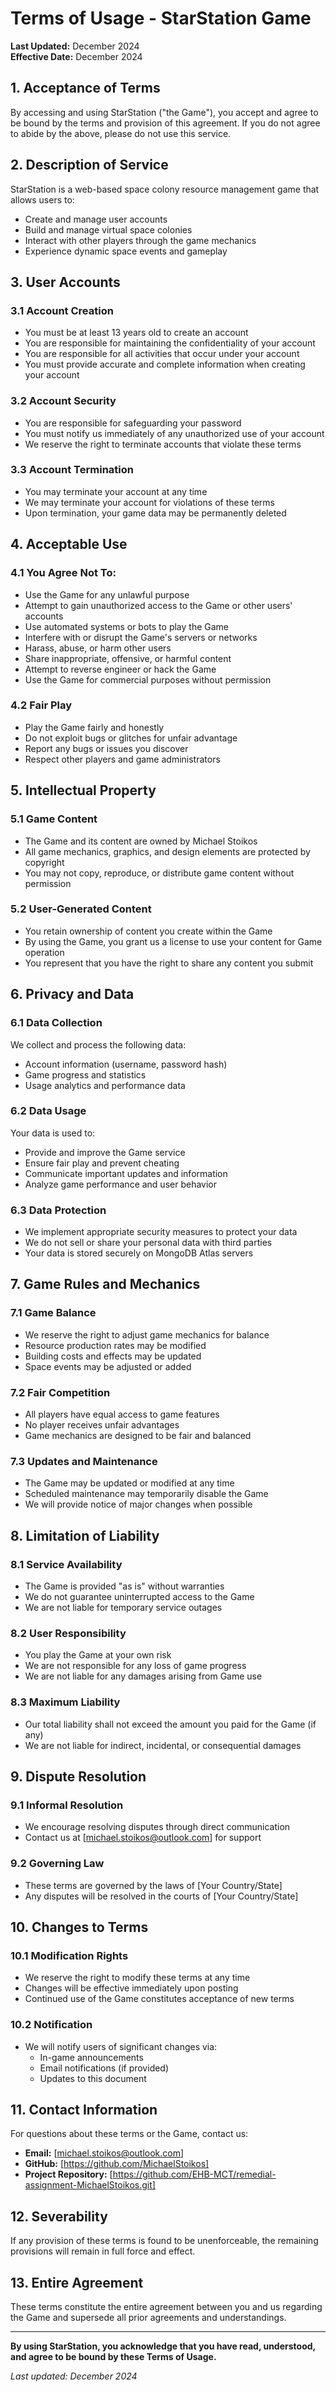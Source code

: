 # Terms of Usage - StarStation Game

**Last Updated:** December 2024  
**Effective Date:** December 2024

## 1. Acceptance of Terms

By accessing and using StarStation ("the Game"), you accept and agree to be bound by the terms and provision of this agreement. If you do not agree to abide by the above, please do not use this service.

## 2. Description of Service

StarStation is a web-based space colony resource management game that allows users to:
- Create and manage user accounts
- Build and manage virtual space colonies
- Interact with other players through the game mechanics
- Experience dynamic space events and gameplay

## 3. User Accounts

### 3.1 Account Creation
- You must be at least 13 years old to create an account
- You are responsible for maintaining the confidentiality of your account
- You are responsible for all activities that occur under your account
- You must provide accurate and complete information when creating your account

### 3.2 Account Security
- You are responsible for safeguarding your password
- You must notify us immediately of any unauthorized use of your account
- We reserve the right to terminate accounts that violate these terms

### 3.3 Account Termination
- You may terminate your account at any time
- We may terminate your account for violations of these terms
- Upon termination, your game data may be permanently deleted

## 4. Acceptable Use

### 4.1 You Agree Not To:
- Use the Game for any unlawful purpose
- Attempt to gain unauthorized access to the Game or other users' accounts
- Use automated systems or bots to play the Game
- Interfere with or disrupt the Game's servers or networks
- Harass, abuse, or harm other users
- Share inappropriate, offensive, or harmful content
- Attempt to reverse engineer or hack the Game
- Use the Game for commercial purposes without permission

### 4.2 Fair Play
- Play the Game fairly and honestly
- Do not exploit bugs or glitches for unfair advantage
- Report any bugs or issues you discover
- Respect other players and game administrators

## 5. Intellectual Property

### 5.1 Game Content
- The Game and its content are owned by Michael Stoikos
- All game mechanics, graphics, and design elements are protected by copyright
- You may not copy, reproduce, or distribute game content without permission

### 5.2 User-Generated Content
- You retain ownership of content you create within the Game
- By using the Game, you grant us a license to use your content for Game operation
- You represent that you have the right to share any content you submit

## 6. Privacy and Data

### 6.1 Data Collection
We collect and process the following data:
- Account information (username, password hash)
- Game progress and statistics
- Usage analytics and performance data

### 6.2 Data Usage
Your data is used to:
- Provide and improve the Game service
- Ensure fair play and prevent cheating
- Communicate important updates and information
- Analyze game performance and user behavior

### 6.3 Data Protection
- We implement appropriate security measures to protect your data
- We do not sell or share your personal data with third parties
- Your data is stored securely on MongoDB Atlas servers

## 7. Game Rules and Mechanics

### 7.1 Game Balance
- We reserve the right to adjust game mechanics for balance
- Resource production rates may be modified
- Building costs and effects may be updated
- Space events may be adjusted or added

### 7.2 Fair Competition
- All players have equal access to game features
- No player receives unfair advantages
- Game mechanics are designed to be fair and balanced

### 7.3 Updates and Maintenance
- The Game may be updated or modified at any time
- Scheduled maintenance may temporarily disable the Game
- We will provide notice of major changes when possible

## 8. Limitation of Liability

### 8.1 Service Availability
- The Game is provided "as is" without warranties
- We do not guarantee uninterrupted access to the Game
- We are not liable for temporary service outages

### 8.2 User Responsibility
- You play the Game at your own risk
- We are not responsible for any loss of game progress
- We are not liable for any damages arising from Game use

### 8.3 Maximum Liability
- Our total liability shall not exceed the amount you paid for the Game (if any)
- We are not liable for indirect, incidental, or consequential damages

## 9. Dispute Resolution

### 9.1 Informal Resolution
- We encourage resolving disputes through direct communication
- Contact us at [michael.stoikos@outlook.com] for support

### 9.2 Governing Law
- These terms are governed by the laws of [Your Country/State]
- Any disputes will be resolved in the courts of [Your Country/State]

## 10. Changes to Terms

### 10.1 Modification Rights
- We reserve the right to modify these terms at any time
- Changes will be effective immediately upon posting
- Continued use of the Game constitutes acceptance of new terms

### 10.2 Notification
- We will notify users of significant changes via:
  - In-game announcements
  - Email notifications (if provided)
  - Updates to this document

## 11. Contact Information

For questions about these terms or the Game, contact us:

- **Email:** [michael.stoikos@outlook.com]
- **GitHub:** [https://github.com/MichaelStoikos]
- **Project Repository:** [https://github.com/EHB-MCT/remedial-assignment-MichaelStoikos.git]

## 12. Severability

If any provision of these terms is found to be unenforceable, the remaining provisions will remain in full force and effect.

## 13. Entire Agreement

These terms constitute the entire agreement between you and us regarding the Game and supersede all prior agreements and understandings.

---

**By using StarStation, you acknowledge that you have read, understood, and agree to be bound by these Terms of Usage.**

*Last updated: December 2024*

